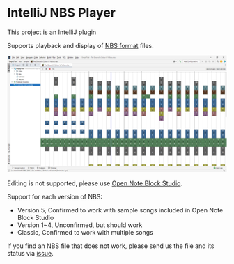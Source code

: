 # IntelliJ NBS Player

This project is an IntelliJ plugin
<!-- Plugin description -->
Supports playback and display of [NBS format](https://opennbs.org/nbs) files.

![Img](https://raw.githubusercontent.com/MORIMORI0317/intellij-nbs-player/main/.github/readme/screenshot.png) 

Editing is not supported, please use [Open Note Block Studio](https://opennbs.org/).

Support for each version of NBS:

- Version 5, Confirmed to work with sample songs included in Open Note Block Studio
- Version 1~4, Unconfirmed, but should work
- Classic, Confirmed to work with multiple songs

If you find an NBS file that does not work, please send us the file and its status
via [issue](https://github.com/MORIMORI0317/intellij-nbs-player/issues).

<!-- Plugin description end -->
